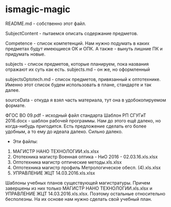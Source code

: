 # ismagic-magic

README.md - собственно этот файл.

SubjectContent - пытаемся описать содержание предметов.

Competence - список компетенций. Нам нужно подумать в каких предметах будут имеющиеся ОК и ОПК. А также - вынуть лишние ПК и придумать новые.

subjects - список предметов, которые планируем, пока названия отражают их суть как есть.
subjects.md - он же, но оформленный

subjectsOptotech.md - список предметов, привязанный к оптотехнике. Именно этот список будем использовать в плане, стандарте и так далее.


sourceData - откуда я взял часть материала, тут она в удобокопируемом формате.

ФГОС ВО 09.pdf - исходный файл стандарта
Шаблон РП СГУГиТ 2016.docx - шаблон рабочей программы. Нам до этого ещё далеко, но когда-нибудь пригодится.
Есть предложение сделать его более удобным, а то ему до идеала далеко. Сильно далеко.

* Эти файлы:
1.	МАГИСТР НАНО ТЕХНОЛОГИИ.xls.xlsx
2.	Ототехника магистр Военная оптика - НиО 2016 - 02.03.16.xls.xlsx
3.	Оптотехника магистр оптические методы.xls.xlsx
4.	Оптотехника магистр профиль Метрологическое обесп. (4).xls.xlsx
5.	УПРАВЛЕНИЕ ЖЦТ 14.03.2016.xls.xlsx 
	
Шаблоны учебных планов существующей магистратуры.
Причем завершены из них только МАГИСТР НАНО ТЕХНОЛОГИИ.xls.xlsx и УПРАВЛЕНИЕ ЖЦТ 14.03.2016.xls.xlsx.
Поэтому остальные относительно бесполезны. На их основе нам нужно сделать свой учебный план.
